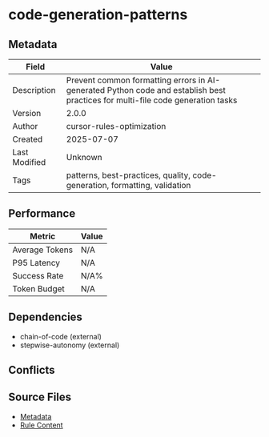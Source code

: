 # code-generation-patterns

## Metadata

| Field | Value |
|-------|-------|
| Description | Prevent common formatting errors in AI-generated Python code and establish best practices for multi-file code generation tasks |
| Version | 2.0.0 |
| Author | cursor-rules-optimization |
| Created | 2025-07-07 |
| Last Modified | Unknown |
| Tags | patterns, best-practices, quality, code-generation, formatting, validation |

## Performance

| Metric | Value |
|--------|-------|
| Average Tokens | N/A |
| P95 Latency | N/A |
| Success Rate | N/A% |
| Token Budget | N/A |

## Dependencies

- chain-of-code (external)
- stepwise-autonomy (external)

## Conflicts


## Source Files

- [Metadata](400-patterns/code-generation-patterns.yaml)
- [Rule Content](400-patterns/code-generation-patterns.mdc)